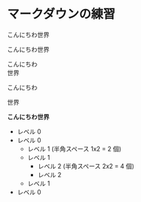 # マークダウンの練習
こんにちわ世界

こんにちわ世界

こんにちわ  
世界

こんにちわ


世界

**こんにちわ世界**

- レベル 0
- レベル 0
  - レベル 1 (半角スペース 1x2 = 2 個)
  - レベル 1
    - レベル 2 (半角スペース 2x2 = 4 個)
    - レベル 2
  - レベル 1
- レベル 0